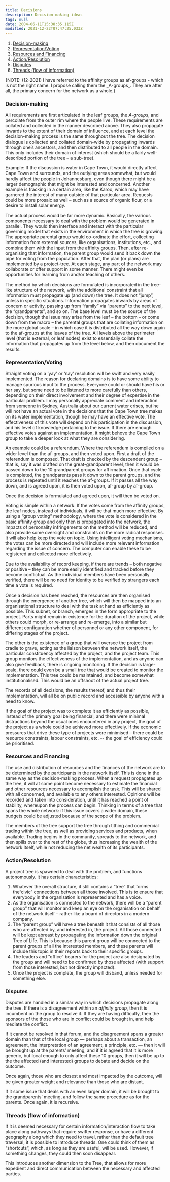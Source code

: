 ```yaml
---
title: Decisions
description: Decision making ideas
tags: null
date: 2004-06-11T15:38:35.115Z
modified: 2021-12-22T07:47:25.033Z
---
```


1. [Decision-making](#decision-making)
2. [Representation/Voting](#representationvoting)
3. [Resources and Financing](#resources-and-financing)
4. [Action/Resolution](#actionresolution)
5. [Disputes](#disputes)
6. [Threads (flow of information)](#threads-flow-of-information)

<p class="note">
{NOTE: (12-2021) I have referred to the affinity groups as af-groups - which is not the right name. I propose calling them the _A-groups_. They are after all, the primary concern for the network as a whole.}
</p>

### Decision-making

All requirements are first articulated in the leaf groups, the _A-groups_, and percolate from the outer rim where the people live. These requirements are collated and collected in the manner described above. They also propagate inwards to the extent of their domain of influence, and at each level the decision-making process is the same throughout the tree. The decision dialogue is collected and collated domain-wide by propagating inwards through one’s ancestors, and then distributed to all people in the domain. This only includes their domain of interest (which should be a fairly well-described portion of the tree – a sub-tree).

Example: If the discussion is water in Cape Town, it would directly affect Cape Town and surrounds, and the outlying areas somewhat, but would hardly affect the people in Johannesburg, even though there might be a larger demographic that might be interested and concerned. Another example is fracking in a certain area, like the Karoo, which may have garnered the interest of many outside of that particular area. Requests could be more prosaic as well – such as a source of organic flour, or a desire to install solar energy.

The actual process would be far more dynamic. Basically, the various components necessary to deal with the problem would be generated in parallel. They would then interface and interact with the particular governing model that exists in the environment in which the tree is growing. The appropriate parental group would co-ordinate the effort, collecting information from external sources, like organisations, institutions, etc., and combine them with the input from the affinity groups. Then, after re-organising that information, the parent group would send it back down the pipe for voting from the population. After that, the plan (or plans) are implemented by a project-tree. At each stage, any part of the network may collaborate or offer support in some manner. There might even be opportunities for learning from and/or teaching of others.

The method by which decisions are formulated is incorporated in the tree-like structure of the network, with the additional constraint that all information must propagate up (and down) the tree. It does not “jump”, unless in specific situations. Information propagates inwards by areas of concern or activity, passing up from “family” via “parents” to the next level, the “grandparents”, and so on. The base level must be the source of the decision, though the issue may arise from the leaf – the bottom – or come down from the macro – the parental groups that are collating information on the more global scale – in which case it is distributed all the way down again to the af-groups at the leaves of the tree. All levels above the perimeter level (that is external, or leaf nodes) exist to essentially collate the information that propagates up from the level below, and then document the results.

### Representation/Voting

Straight voting on a ‘yay’ or ‘nay’ resolution will be swift and very easily implemented. The reason for declaring domains is to have some ability to manage spurious input to the process. Everyone could or should have his or her say, but some need to be listened to more carefully than others, depending on their direct involvement and their degree of expertise in the particular problem. I may personally appreciate comment and interaction from someone in Sydney, Australia about our current water crises, but he will not have an actual vote in the decisions that the Cape Town tree makes on its water implementation, though he may have an effective vote. The effectiveness of this vote will depend on his participation in the discussion, and his level of knowledge pertaining to the issue. If there are enough effective votes against an implementation, it might behove the Cape Town group to take a deeper look at what they are considering.

An example could be a referendum. Where the referendum is compiled on a wider level than the af-groups, and then voted upon. First a draft of the referendum is composed. That draft is checked by the descendent group – that is, say it was drafted on the great-grandparent level, then it would be passed down to the 10 grandparent groups for affirmation. Once that cycle is completed, the grandparents pass it down to the parent groups, and the process is repeated until it reaches the af-groups. If it passes all the way down, and is agreed upon, it is then voted upon, af-group by af-group.

Once the decision is formulated and agreed upon, it will then be voted on.

Voting is simple within a network. If the votes come from the affinity groups, the leaf nodes, instead of individuals, it will be that much more effective. By using a “group voting” methodology, where the vote is considered in the basic affinity group and only then is propagated into the network, the impacts of personality infringements on the method will be reduced, and also provide some oversight and constraints on the more radical responses. It will also help keep the vote on topic. Using intelligent voting mechanisms, the votes can be more directed and will include more relevant information regarding the issue of concern. The computer can enable these to be registered and collected more effectively.

Due to the availability of record keeping, if there are trends – both negative or positive – they can be more easily identified and tracked before they become conflictual. As the individual members have been personally verified, there will be no need for identity to be verified by strangers each time a vote is required.

Once a decision has been reached, the resources are then organised through the emergence of another tree, which will then be mapped into an organisational structure to deal with the task at hand as efficiently as possible. This subnet, or branch, emerges in the form appropriate to the project. Parts might remain in existence for the duration of the project, while others could morph, or re-arrange and re-emerge, into a similar but different configuration whether of personnel or any other component, for differing stages of the project.

The other is the existence of a group that will oversee the project from cradle to grave, acting as the liaison between the network itself, the particular constituency affected by the project, and the project team. This group monitors the effectiveness of the implementation, and as anyone can also give feedback, there is ongoing monitoring. If the decision is large-scale, there could even be a small tree that would be created to monitor the implementation. This tree could be maintained, and become somewhat institutionalised. This would be an offshoot of the actual project tree.

The records of all decisions, the results thereof, and thus their implementation, will all be on public record and accessible by anyone with a need to know.

If the goal of the project was to complete it as efficiently as possible, instead of the primary goal being financial, and there were minimal distractions beyond the usual ones encountered in any project, the goal of the project as a whole could be achieved more effectively. If the economic pressures that drive these type of projects were minimised – there could be resource constraints, labour constraints, etc. -- the goal of efficiency could be prioritised.

### Resources and Financing

The use and distribution of resources and the finances of the network are to be determined by the participants in the network itself. This is done in the same way as the decision-making process. When a request propagates up the tree, it will at some point become necessary to estimate the financial and other resources necessary to accomplish the task. This will be shared with all concerned, and available to any others interested. Opinions will be recorded and taken into consideration, until it has reached a point of stability, whereupon the process can begin. Thinking in terms of a tree that spans the whole network: if this issue covers a wider domain, these budgets could be adjusted because of the scope of the problem.

The members of the tree support the tree through tithing and commercial trading within the tree, as well as providing services and products, when available. Trading begins in the community, spreads to the network, and then spills over to the rest of the globe, thus increasing the wealth of the network itself, while not reducing the net wealth of its participants.

### Action/Resolution

A project tree is spawned to deal with the problem, and functions autonomously. It has certain characteristics:

1. Whatever the overall structure, it still contains a “tree” that forms the“civic” connections between all those involved. This is to ensure that everybody in the organisation is represented and has a voice.
2. As the organisation is connected to the network, there will be a “parent group” that will monitor and keep an eye on the organisation on behalf of the network itself – rather like a board of directors in a modern company.
3. The “parent group” will have a tree beneath it that consists of all those who are affected by, and interested in, the project. All those connected will be kept abreast by propagating the information down the original Tree of Life. This is because this parent group will be connected to the parent groups of all the interested members, and these parents will include this topic in their reports back to their specific groups.
4. The leaders and “office” bearers for the project are also designated by the group and will need to be confirmed by those affected (with support from those interested, but not directly impacted).
5. Once the project is complete, the group will disband, unless needed for something else.

### Disputes

Disputes are handled in a similar way in which decisions propagate along the tree. If there is a disagreement within an _affinity group_, then it is incumbent on the group to resolve it. If they are having difficulty, then the sponsors of the those who are in conflict could be brought in, and help mediate the conflict.

If it cannot be resolved in that forum, and the disagreement spans a greater domain than that of the local group &mdash; perhaps about a transaction, an agreement, the interpretation of an agreement, a principle, etc. &mdash; then it will be brought up at the parents’ meeting, and if it is agreed that it is more generic, but local enough to only affect these 10 groups, then it will be up to the the affected (and interested) groups to debate and decide on the outcome.

Once again, those who are closest and most impacted by the outcome, will be given greater weight and relevance than those who are distant.

If it some issue that deals with an even larger domain, it will be brought to the grandparents’ meeting, and follow the same procedure as for the parents. Once again, it is recursive.

### Threads (flow of information)

If it is deemed necessary for certain information/interaction flow to take place along pathways that require swifter response, or have a different geography along which they need to travel, rather than the default tree traversal, it is possible to introduce threads. One could think of them as “shortcuts”, which, as long as they are useful, will be used. However, if something changes, they could then soon disappear.

This introduces another dimension to the Tree, that allows for more expedient and direct communication between the necessary and affected parties.
